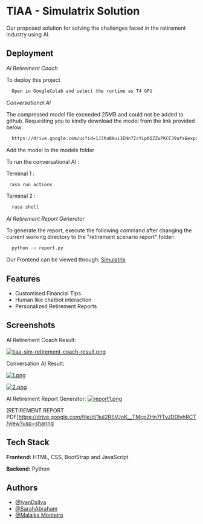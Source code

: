 
# TIAA - Simulatrix Solution

Our proposed solution for solving the challenges faced in the retirement industry using AI.


## Deployment

*AI Retirement Coach*

To deploy this project

```bash
  Open in GoogleColab and select the runtime as T4 GPU
```

*Conversational AI*

The compressed model file exceeded 25MB and could not be added to github. Requesting you to kindly download the model from the link provided below:

```bash
  https://drive.google.com/uc?id=1JJhu8Hui1ENn7IcYLp0QZZuPKCC39ufs&export=download
```

Add the model to the models folder

To run the conversational AI :

Terminal 1 :
```bash
 rasa run actions
```

Terminal 2 : 
```bash
  rasa shell
```
*AI Retirement Report Generator*

To generate the report, execute the following command after changing the current working directory to the "retirement scenario report" folder:

```bash
  python -u report.py
```

Our Frontend can be viewed through: [Simulatrix](https://simulatrix.netlify.app/)


## Features

- Customised Financial Tips
- Human like chatbot interaction
- Personalized Retirement Reports



## Screenshots

AI Retirement Coach Result:

[![tiaa-sim-retirement-coach-result.png](https://i.postimg.cc/jjhWKCgc/tiaa-sim-retirement-coach-result.png)](https://postimg.cc/mctZyZG1)

Conversation AI Result:

[![1.png](https://i.postimg.cc/sxXWgXnd/1.png)](https://postimg.cc/vgJTPQF3)

[![2.png](https://i.postimg.cc/Hx35m599/2.png)](https://postimg.cc/9RRztDSD)

AI Retirement Report Generator:
[![report1.png](https://i.postimg.cc/K8QnXdX7/image.png)](https://postimg.cc/JsDyZYzt)

[RETIREMENT REPORT PDF]https://drive.google.com/file/d/1juI2RSVJoK__TMcpZHn7fTyJDDlyhRCT/view?usp=sharing

## Tech Stack

**Frontend:** HTML, CSS, BootStrap and JavaScript

**Backend:** Python


## Authors

- [@IvanDsilva](https://www.github.com/IvanDsilva31)
- [@SarahAbraham](https://www.github.com/sarah-abraham)
- [@Malaika Monteiro](https://www.github.com/O-Monteir)

